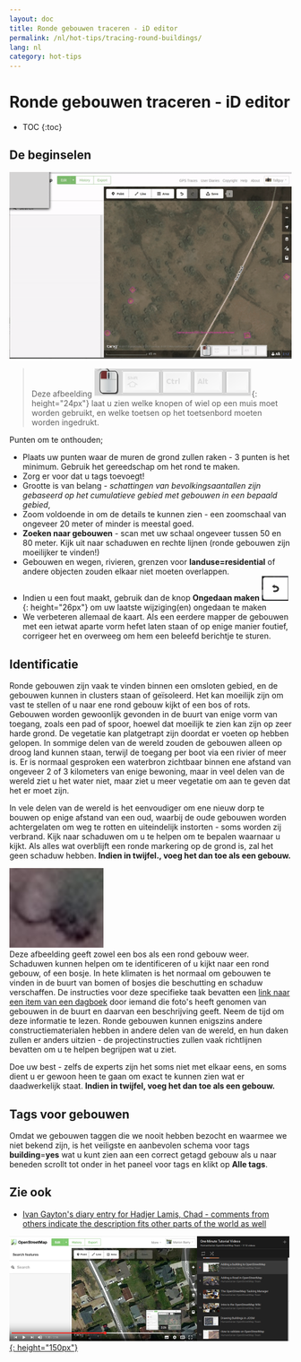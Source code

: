 ```yaml
---
layout: doc
title: Ronde gebouwen traceren - iD editor
permalink: /nl/hot-tips/tracing-round-buildings/
lang: nl
category: hot-tips
---
```


Ronde gebouwen traceren - iD editor
============

- TOC
{:toc}

De beginselen
----------

![Round Buildings][]

> Deze afbeelding ![keymon]{: height="24px"} laat u zien welke knopen of wiel op een muis moet worden gebruikt, en welke toetsen op het toetsenbord moeten worden ingedrukt.  

Punten om te onthouden;  

- Plaats uw punten waar de muren de grond zullen raken - 3 punten is het minimum. Gebruik het gereedschap om het rond te maken.  
- Zorg er voor dat u tags toevoegt!  
- Grootte is van belang - *schattingen van bevolkingsaantallen zijn gebaseerd op het cumulatieve gebied met gebouwen in een bepaald gebied*,  
- Zoom voldoende in om de details te kunnen zien - een zoomschaal van ongeveer 20 meter of minder is meestal goed.  
- **Zoeken naar gebouwen** - scan met uw schaal ongeveer tussen 50 en 80 meter. Kijk uit naar schaduwen en rechte lijnen (ronde gebouwen zijn moeilijker te vinden!)  
- Gebouwen en wegen, rivieren, grenzen voor **landuse=residential** of andere objecten zouden elkaar niet moeten overlappen.  
- Indien u een fout maakt, gebruik dan de knop **Ongedaan maken** ![back arrow]{: height="26px"} om uw laatste wijziging(en) ongedaan te maken  
- We verbeteren allemaal de kaart. Als een eerdere mapper de gebouwen met een ietwat aparte vorm hefet laten staan of op enige manier foutief, corrigeer het en overweeg om hem een beleefd berichtje te sturen.  

Identificatie
---------------

Ronde gebouwen zijn vaak te vinden binnen een omsloten gebied, en de gebouwen kunnen in clusters staan of geïsoleerd. Het kan moeilijk zijn om vast te stellen of u naar ene rond gebouw kijkt of een bos of rots. Gebouwen worden gewoonlijk gevonden in de buurt van enige vorm van toegang, zoals een pad of spoor, hoewel dat moeilijk te zien kan zijn op zeer harde grond. De vegetatie kan platgetrapt zijn doordat er voeten op hebben gelopen. In sommige delen van de wereld zouden de gebouwen alleen op droog land kunnen staan, terwijl de toegang per boot via een rivier of meer is. Er is normaal gesproken een waterbron zichtbaar binnen ene afstand van ongeveer 2 of 3 kilometers van enige bewoning, maar in veel delen van de wereld ziet u het water niet, maar ziet u meer vegetatie om aan te geven dat het er moet zijn.  

In vele delen van de wereld is het eenvoudiger om ene nieuw dorp te bouwen op enige afstand van een oud, waarbij de oude gebouwen worden achtergelaten om weg te rotten en uiteindelijk instorten - soms worden zij verbrand. Kijk naar schaduwen om u te helpen om te bepalen waarnaar u kijkt. Als alles wat overblijft een ronde markering op de grond is, zal het geen schaduw hebben. **Indien in twijfel., voeg het dan toe als een gebouw.**  

![bush-and-round-building][]  
Deze afbeelding geeft zowel een bos als een rond gebouw weer. Schaduwen kunnen helpen om te identificeren of u kijkt naar een rond gebouw, of een bosje. In hete klimaten is het normaal om gebouwen te vinden in de buurt van bomen of bosjes die beschutting en schaduw verschaffen. De instructies voor deze specifieke taak bevatten een [link naar een item van een dagboek](https://www.openstreetmap.org/user/IvanGayton/diary/38612) door iemand die foto's heeft genomen van gebouwen in de buurt en daarvan een beschrijving geeft. Neem de tijd om deze informatie te lezen. Ronde gebouwen kunnen enigszins andere constructiematerialen hebben in andere delen van de wereld, en hun daken zullen er anders uitzien - de projectinstructies zullen vaak richtlijnen bevatten om u te helpen begrijpen wat u ziet.  

Doe uw best - zelfs de experts zijn het soms niet met elkaar eens, en soms dient u er gewoon heen te gaan om exact te kunnen zien wat er daadwerkelijk staat. **Indien in twijfel, voeg het dan toe als een gebouw.**  

Tags voor gebouwen
-------------

Omdat we gebouwen taggen die we nooit hebben bezocht en waarmee we niet bekend zijn, is het veiligste en aanbevolen schema voor tags **building**=**yes** wat u kunt zien aan een correct getagd gebouw als u naar beneden scrollt tot onder in het paneel voor tags en klikt op **Alle tags**.

Zie ook  
---------

- [Ivan Gayton's diary entry for Hadjer Lamis, Chad - comments from others indicate the description fits other parts of the world as well](https://www.openstreetmap.org/user/IvanGayton/diary/38612)

[![building-video]{: height="150px"}](https://www.youtube.com/watch?v=VPJz-AucqF4&index=7&list=PLb9506_-6FMHZ3nwn9heri3xjQKrSq1hN "Humanitarian OpenStreetMap Team Tutorial Videos - Adding a Building to OpenStreetMap")  



[keymon]:/images/hot-tips/keymon.png
[Round Buildings]: /images/hot-tips/round_building.gif "Demonstratie van het in kaart brengen van een rond gebouw"
[bush-and-round-building]: /images/hot-tips/bush-and-round-building.png "Ronde gebouwen naast een bosje"
[back arrow]: /images/beginner/back-arrow.png "Ongedaan maken"
[building-video]: /images/hot-tips/building-video.png "Humanitarian OpenStreetMap Team Tutorial Videos - Adding a Building to OpenStreetMap"
